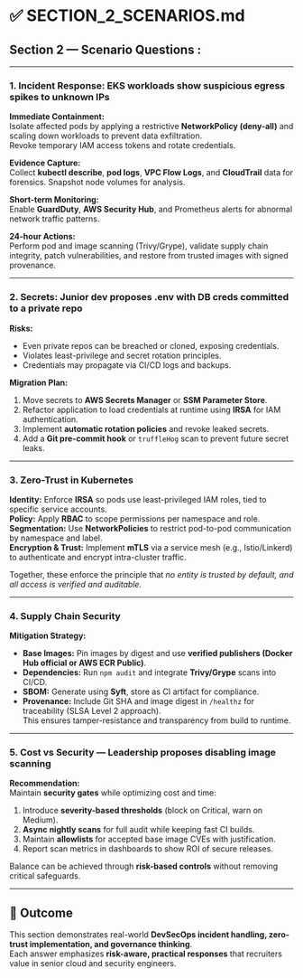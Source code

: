 # ✅ SECTION_2_SCENARIOS.md
## Section 2 — Scenario Questions :

---

### 1. Incident Response: EKS workloads show suspicious egress spikes to unknown IPs

**Immediate Containment:**  
Isolate affected pods by applying a restrictive **NetworkPolicy (deny-all)** and scaling down workloads to prevent data exfiltration.  
Revoke temporary IAM access tokens and rotate credentials.

**Evidence Capture:**  
Collect **kubectl describe**, **pod logs**, **VPC Flow Logs**, and **CloudTrail** data for forensics. Snapshot node volumes for analysis.

**Short-term Monitoring:**  
Enable **GuardDuty**, **AWS Security Hub**, and Prometheus alerts for abnormal network traffic patterns.

**24-hour Actions:**  
Perform pod and image scanning (Trivy/Grype), validate supply chain integrity, patch vulnerabilities, and restore from trusted images with signed provenance.

---

### 2. Secrets: Junior dev proposes .env with DB creds committed to a private repo

**Risks:**  
- Even private repos can be breached or cloned, exposing credentials.  
- Violates least-privilege and secret rotation principles.  
- Credentials may propagate via CI/CD logs and backups.

**Migration Plan:**  
1. Move secrets to **AWS Secrets Manager** or **SSM Parameter Store**.  
2. Refactor application to load credentials at runtime using **IRSA** for IAM authentication.  
3. Implement **automatic rotation policies** and revoke leaked secrets.  
4. Add a **Git pre-commit hook** or `truffleHog` scan to prevent future secret leaks.

---

### 3. Zero-Trust in Kubernetes

**Identity:** Enforce **IRSA** so pods use least-privileged IAM roles, tied to specific service accounts.  
**Policy:** Apply **RBAC** to scope permissions per namespace and role.  
**Segmentation:** Use **NetworkPolicies** to restrict pod-to-pod communication by namespace and label.  
**Encryption & Trust:** Implement **mTLS** via a service mesh (e.g., Istio/Linkerd) to authenticate and encrypt intra-cluster traffic.

Together, these enforce the principle that *no entity is trusted by default, and all access is verified and auditable.*

---

### 4. Supply Chain Security

**Mitigation Strategy:**  
- **Base Images:** Pin images by digest and use **verified publishers (Docker Hub official or AWS ECR Public)**.  
- **Dependencies:** Run `npm audit` and integrate **Trivy/Grype** scans into CI/CD.  
- **SBOM:** Generate using **Syft**, store as CI artifact for compliance.  
- **Provenance:** Include Git SHA and image digest in `/healthz` for traceability (SLSA Level 2 approach).  
This ensures tamper-resistance and transparency from build to runtime.

---

### 5. Cost vs Security — Leadership proposes disabling image scanning

**Recommendation:**  
Maintain **security gates** while optimizing cost and time:  
1. Introduce **severity-based thresholds** (block on Critical, warn on Medium).  
2. **Async nightly scans** for full audit while keeping fast CI builds.  
3. Maintain **allowlists** for accepted base image CVEs with justification.  
4. Report scan metrics in dashboards to show ROI of secure releases.

Balance can be achieved through **risk-based controls** without removing critical safeguards.

---

## 🎯 Outcome

This section demonstrates real-world **DevSecOps incident handling, zero-trust implementation, and governance thinking**.  
Each answer emphasizes **risk-aware, practical responses** that recruiters value in senior cloud and security engineers.

